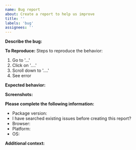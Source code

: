 ```yaml
---
name: Bug report
about: Create a report to help us improve
title: ''
labels: 'bug'
assignees: ''
---
```


**Describe the bug:**
<!-- A clear and concise description of what the bug is. -->

**To Reproduce:**
Steps to reproduce the behavior:
1. Go to '...'
2. Click on '....'
3. Scroll down to '....'
4. See error

**Expected behavior:**
<!-- A clear and concise description of what you expected to happen. -->

**Screenshots:**
<!-- If applicable, add screenshots to help explain your problem. -->

**Please complete the following information:**
 - Package version: <!-- [e.g. v1.0.0] -->
 - I have searched existing issues before creating this report? <!-- [Y/N] -->
 - Browser: <!-- [e.g. Chrome, Firefox, Safari, All] -->
 - Platform: <!-- [e.g. desktop, mobile, All] -->
 - OS: <!-- [e.g. Windows, Mac, Linux, iOS, Android, All] -->

**Additional context:**
<!-- Add any other context about the problem here. -->
